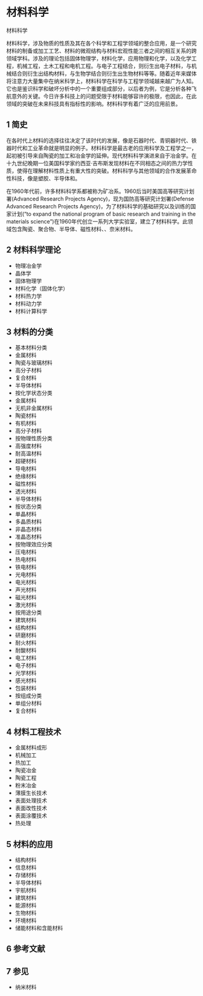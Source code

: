 # 材料科学

材料科学

材料科学，涉及物质的性质及其在各个科学和工程学领域的整合应用，是一个研究材料的制备或加工工艺、材料的微观结构与材料宏观性能三者之间的相互关系的跨领域学科。涉及的理论包括固体物理学，材料化学，应用物理和化学，以及化学工程，机械工程，土木工程和电机工程。与电子工程结合，则衍生出电子材料，与机械结合则衍生出结构材料，与生物学结合则衍生出生物材料等等。随着近年来媒体将注意力大量集中在纳米科学上，材料科学在科学与工程学领域越来越广为人知。它也是鉴识科学和破坏分析中的一个重要组成部分，以后者为例，它是分析各种飞航意外的关键。今日许多科技上的问题受限于材料能够容许的极限，也因此，在此领域的突破在未来科技具有指标性的影响。材料科学有着广泛的应用前景。



## 1 简史

在各时代上材料的选择往往决定了该时代的发展，像是石器时代、青铜器时代、铁器时代和工业革命就是明显的例子。材料科学是最古老的应用科学及工程学之一，起初被引导来自陶瓷的加工和冶金学的延伸。现代材料科学演进来自于冶金学。在十九世纪晚期一位美国科学家约西亚·吉布斯发现材料在不同相态之间的热力学性质，使得在理解材料性质上有重大性的突破。材料科学与其他领域的合作发展革命性科技，像是塑胶、半导体和。

在1960年代前，许多材料科学系都被称为矿冶系。1960后当时美国高等研究计划署(Advanced Research Projects Agency)，现为国防高等研究计划署(Defense Advanced Research Projects Agency)，为了材料科学的基础研究以及训练的国家计划(“to expand the national program of basic research and training in the materials science”)在1960年代创立一系列大学实验室，建立了材料科学。此领域包含陶瓷、聚合物、半导体、磁性材料、、奈米材料。



## 2 材料科学理论

* 物理冶金学
* 晶体学
* 固体物理学
* 材料化学（固体化学）
* 材料热力学
* 材料动力学
* 材料计算科学



## 3 材料的分类

* 基本材料分类
 * 金属材料
 * 陶瓷与玻璃材料
 * 高分子材料
 * 复合材料
 * 半导体材料
* 按化学状态分类
 * 金属材料
 * 无机非金属材料
  * 陶瓷材料
 * 有机材料
  * 高分子材料
* 按物理性质分类
 * 高强度材料
 * 耐高温材料
 * 超硬材料
 * 导电材料
 * 绝缘材料
 * 磁性材料
 * 透光材料
 * 半导体材料
* 按状态分类
 * 单晶材料
 * 多晶质材料
 * 非晶态材料
 * 准晶态材料
* 按物理效应分类
 * 压电材料
 * 热电材料
 * 铁电材料
 * 光电材料
 * 电光材料
 * 声光材料
 * 磁光材料
 * 激光材料
* 按用途分类
 * 建筑材料
 * 结构材料
 * 研磨材料
 * 耐火材料
 * 耐酸材料
 * 电工材料
 * 电子材料
 * 光学材料
 * 感光材料
 * 包装材料
* 按组成分类
 * 单组分材料
 * 复合材料



## 4 材料工程技术

* 金属材料成形
 * 机械加工
 * 热加工
* 陶瓷冶金
* 陶瓷工程
* 粉末冶金
* 薄膜生长技术
* 表面处理技术
 * 表面改性技术
 * 表面涂覆技术
* 热处理



## 5 材料的应用

* 结构材料
* 信息材料
 * 存储材料
 * 半导体材料
* 宇航材料
* 建筑材料
* 能源材料
* 生物材料
* 环境材料
* 储能材料和含能材料



## 6 参考文献



## 7 参见

* 纳米材料




